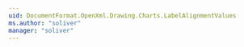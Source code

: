 ```yaml
---
uid: DocumentFormat.OpenXml.Drawing.Charts.LabelAlignmentValues
ms.author: "soliver"
manager: "soliver"
---
```

